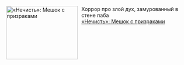 <!--2025-03-17 10:15:14-->
<div class="yb">
  <div class="rss smaller1 kino_kino"><a href="https://www.kino-teatr.ru/kino/art/tv/7194/" title="«Нечисть»: Мешок с призраками"><img src="https://www.kino-teatr.ru/art/4/9/7194/poster.jpg" width="196" height="147" align="left" hspace="5" style="margin: 0px 10px 0px 5px" alt="«Нечисть»: Мешок с призраками"/></a>Хоррор про злой дух, замурованный в стене паба <br><a class="light" href="https://www.kino-teatr.ru/kino/art/tv/7194/">«Нечисть»: Мешок с призраками</a></div>
</div>
